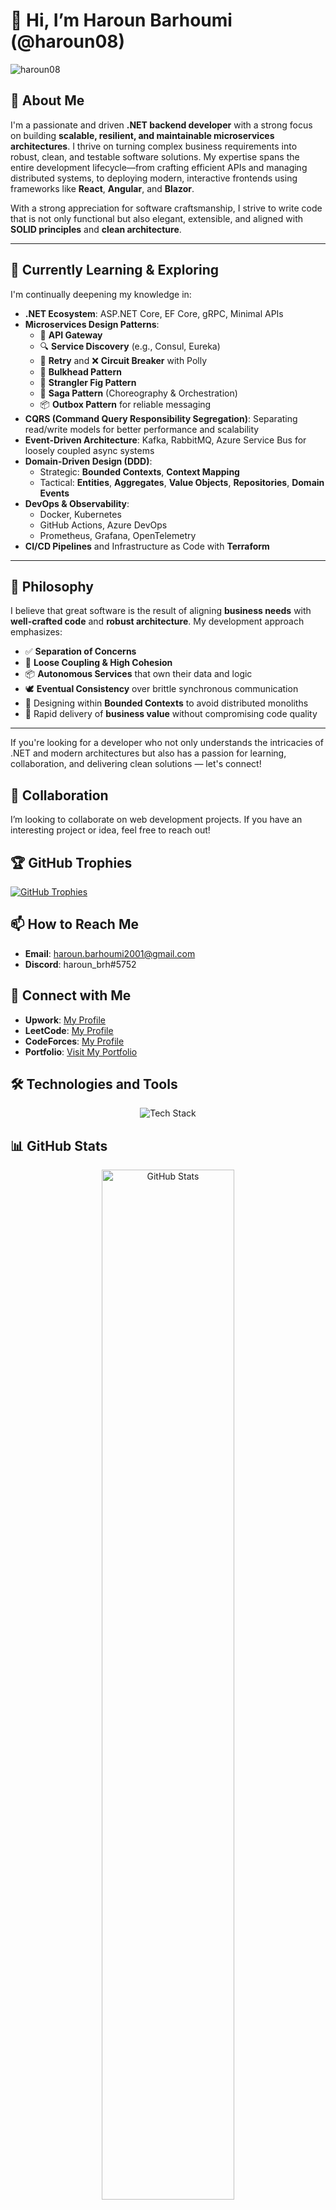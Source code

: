 # 👋 Hi, I’m Haroun Barhoumi (@haroun08)

<p align="left"> 
  <img src="https://komarev.com/ghpvc/?username=haroun08&label=Profile%20Views&color=0e75b6&style=flat" alt="haroun08" /> 
</p>

## 👀 About Me

I'm a passionate and driven **.NET backend developer** with a strong focus on building **scalable, resilient, and maintainable microservices architectures**. I thrive on turning complex business requirements into robust, clean, and testable software solutions. My expertise spans the entire development lifecycle—from crafting efficient APIs and managing distributed systems, to deploying modern, interactive frontends using frameworks like **React**, **Angular**, and **Blazor**.

With a strong appreciation for software craftsmanship, I strive to write code that is not only functional but also elegant, extensible, and aligned with **SOLID principles** and **clean architecture**.

---

## 🌱 Currently Learning & Exploring

I'm continually deepening my knowledge in:

- **.NET Ecosystem**: ASP.NET Core, EF Core, gRPC, Minimal APIs
- **Microservices Design Patterns**:
  - 🧩 **API Gateway**
  - 🔍 **Service Discovery** (e.g., Consul, Eureka)
  - 🔁 **Retry** and ❌ **Circuit Breaker** with Polly
  - 🧱 **Bulkhead Pattern**
  - 🌱 **Strangler Fig Pattern**
  - 🔄 **Saga Pattern** (Choreography & Orchestration)
  - 📦 **Outbox Pattern** for reliable messaging
- **CQRS (Command Query Responsibility Segregation)**: Separating read/write models for better performance and scalability
- **Event-Driven Architecture**: Kafka, RabbitMQ, Azure Service Bus for loosely coupled async systems
- **Domain-Driven Design (DDD)**:
  - Strategic: **Bounded Contexts**, **Context Mapping**
  - Tactical: **Entities**, **Aggregates**, **Value Objects**, **Repositories**, **Domain Events**
- **DevOps & Observability**:
  - Docker, Kubernetes
  - GitHub Actions, Azure DevOps
  - Prometheus, Grafana, OpenTelemetry
- **CI/CD Pipelines** and Infrastructure as Code with **Terraform**

---

## 🧠 Philosophy

I believe that great software is the result of aligning **business needs** with **well-crafted code** and **robust architecture**. My development approach emphasizes:

- ✅ **Separation of Concerns**
- 🔄 **Loose Coupling & High Cohesion**
- 📦 **Autonomous Services** that own their data and logic
- 🕊️ **Eventual Consistency** over brittle synchronous communication
- 🧠 Designing within **Bounded Contexts** to avoid distributed monoliths
- 🚀 Rapid delivery of **business value** without compromising code quality

---

If you're looking for a developer who not only understands the intricacies of .NET and modern architectures but also has a passion for learning, collaboration, and delivering clean solutions — let's connect!


## 💼 Collaboration
I’m looking to collaborate on web development projects. If you have an interesting project or idea, feel free to reach out!

## 🏆 GitHub Trophies
<p align="left">
  <a href="https://github.com/ryo-ma/github-profile-trophy">
    <img src="https://github-profile-trophy.vercel.app/?username=haroun08&theme=gruvbox&no-frame=true&margin-w=15" alt="GitHub Trophies" />
  </a>
</p>

## 📫 How to Reach Me
- **Email**: [haroun.barhoumi2001@gmail.com](mailto:haroun.barhoumi2001@gmail.com)
- **Discord**: haroun_brh#5752

## 🔗 Connect with Me
- **Upwork**: [My Profile](https://www.upwork.com/freelancers/~01a6cd41e65fca5fe1)
- **LeetCode**: [My Profile](https://leetcode.com/u/haroun_brh/)
- **CodeForces**: [My Profile](https://codeforces.com/profile/Haroun_brh.ar)
- **Portfolio**: [Visit My Portfolio](https://harounbarhoumi-portfolio.netlify.app/)

## 🛠️ Technologies and Tools

<p align="center">
  <img src="https://skillicons.dev/icons?i=spring,angular,bootstrap,typescript,c,cpp,css,dart,discord,docker,dotnet,figma,firebase,flutter,github,git,gradle,graphql,html,java,js,kafka,kali,latex,mongodb,mysql,netlify,nextjs,nodejs,npm,opencv,ps,php,postgres,postman,py,react,bash,symfony,threejs,unity,blender" alt="Tech Stack" />
</p>

##   📊 GitHub Stats

<p align="center">
  <img src="https://github-readme-stats.vercel.app/api?username=haroun08&theme=dark&icon_color=74A3FE&hide_border=true&title_color=74A3FE&text_color=FFFFFF" alt="GitHub Stats" width="65%" />
  <img src="https://github-profile-summary-cards.vercel.app/api/cards/profile-details?username=haroun08&theme=dark" alt="GitHub Profile Summary" width="65%" />
  <img src ="https://github-readme-streak-stats.herokuapp.com/?user=haroun08&theme=dark&hide_border=true"  alt="Github Streak" width="65%"/>
  
</p>

<p align="center">
  <img src="https://github-readme-stats.vercel.app/api/top-langs/?username=haroun08&layout=compact&langs_count=8&theme=dark&icon_color=74A3FE&hide_border=true&title_color=74A3FE&text_color=FFFFFF" alt="Top Languages" width="65%" />
</p>

## 🏆 Competitive Programming Stats

<p align="center">
  <img src="https://codeforces-readme-stats.vercel.app/api/card?username=Haroun_brh.ar&theme=dark&icon_color=74A3FE&hide_border=true&title_color=74A3FE&text_color=FFFFFF" alt="Codeforces Stats" width="49%" />
  <img src="https://leetcode-badge-showcase.vercel.app/api?username=haroun_brh&theme=tokyonight&animated=true" alt="LeetCode Badges" width="32%" />
</p>

<p align="center">
  <img src="https://leetcode-stats.vercel.app/api?username=haroun_brh&theme=dark" alt="LeetCode Stats" width="43%" />
  <img src="https://github-readme-activity-graph.vercel.app/graph?username=haroun08&theme=react-dark&hide_border=true&area=true" alt="GitHub Activity Graph" width="48%" />
</p>




